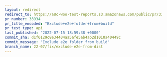 ```yaml
---
layout: redirect
redirect_to: https://a8c-woo-test-reports.s3.amazonaws.com/public/pr/33934/api/index.html
pr_number: 33934
pr_title_encoded: "Exclude+e2e+folder+from+build"
pr_test_type: api
last_published: "2022-07-15 18:59:38 +0000"
commit_sha: d1f6129c8e34404aa5afe5ab4ab2d1010a40449c
commit_message: "Exclude e2e folder from build"
branch_name: 22-07/fix/exclude-e2e-from-dist
---
```

